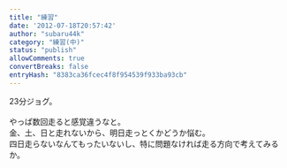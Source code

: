 ```yaml
---
title: "練習"
date: '2012-07-18T20:57:42'
author: "subaru44k"
category: "練習(中)"
status: "publish"
allowComments: true
convertBreaks: false
entryHash: "8383ca36fcec4f8f954539f933ba93cb"
---
```

23分ジョグ。<br>
<br>
やっぱ数回走ると感覚違うなと。<br>
金、土、日と走れないから、明日走っとくかどうか悩む。<br>
四日走らないなんてもったいないし、特に問題なければ走る方向で考えてみるか。
